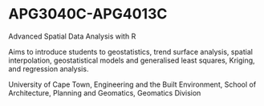 # APG3040C-APG4013C
Advanced Spatial Data Analysis with R

Aims to introduce students to geostatistics, trend surface analysis, spatial interpolation, geostatistical models and generalised least squares, Kriging, and regression analysis.

University of Cape Town,
Engineering and the Built Environment,
School of Architecture, Planning and Geomatics,
Geomatics Division
